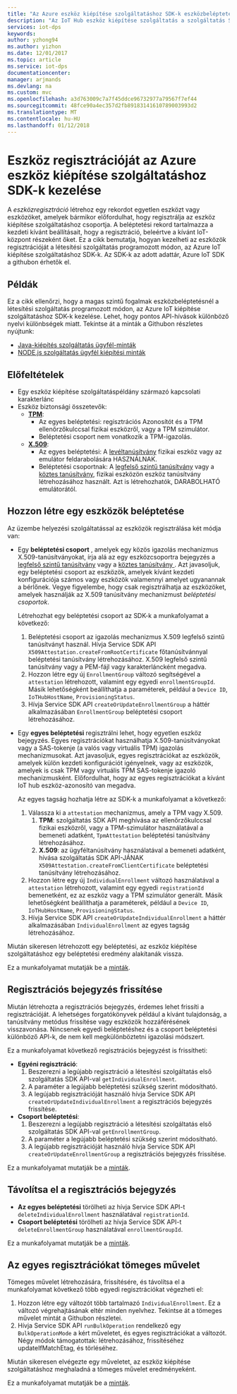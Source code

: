 ```yaml
---
title: "Az Azure eszköz kiépítése szolgáltatáshoz SDK-k eszközbeléptetésnél kezelése |} Microsoft Docs"
description: "Az IoT Hub eszköz kiépítése szolgáltatás a szolgáltatás SDK-k a eszközbeléptetésnél kezelése"
services: iot-dps
keywords: 
author: yzhong94
ms.author: yizhon
ms.date: 12/01/2017
ms.topic: article
ms.service: iot-dps
documentationcenter: 
manager: arjmands
ms.devlang: na
ms.custom: mvc
ms.openlocfilehash: a3d763009c7a7f45ddce96732977a79567f7ef44
ms.sourcegitcommit: 48fce90a4ec357d2fb89183141610789003993d2
ms.translationtype: MT
ms.contentlocale: hu-HU
ms.lasthandoff: 01/12/2018
---
```

# <a name="how-to-manage-device-enrollments-with-azure-device-provisioning-service-sdks"></a>Eszköz regisztrációját az Azure eszköz kiépítése szolgáltatáshoz SDK-k kezelése
A *eszközregisztráció* létrehoz egy rekordot egyetlen eszközt vagy eszközöket, amelyek bármikor előfordulhat, hogy regisztrálja az eszköz kiépítése szolgáltatáshoz csoportja. A beléptetési rekord tartalmazza a kezdeti kívánt beállításait, hogy a regisztráció, beleértve a kívánt IoT-központ részeként őket. Ez a cikk bemutatja, hogyan kezelheti az eszközök regisztrációját a létesítési szolgáltatás programozott módon, az Azure IoT kiépítése szolgáltatáshoz SDK-k.  Az SDK-k az adott adattár, Azure IoT SDK a githubon érhetők el.

## <a name="samples"></a>Példák
Ez a cikk ellenőrzi, hogy a magas szintű fogalmak eszközbeléptetésnél a létesítési szolgáltatás programozott módon, az Azure IoT kiépítése szolgáltatáshoz SDK-k kezelése.  Lehet, hogy pontos API-hívások különböző nyelvi különbségek miatt.  Tekintse át a minták a Githubon részletes nyújtunk:
* [Java-kiépítés szolgáltatás ügyfél-minták](https://github.com/Azure/azure-iot-sdk-java/tree/master/provisioning/provisioning-samples)
* [NODE.js szolgáltatás ügyfél kiépítési minták](https://github.com/Azure/azure-iot-sdk-node/tree/master/provisioning/service/samples)

## <a name="prerequisites"></a>Előfeltételek
* Egy eszköz kiépítése szolgáltatáspéldány származó kapcsolati karakterlánc
* Eszköz biztonsági összetevők:
    * [**TPM**](https://docs.microsoft.com/azure/iot-dps/concepts-security):
        * Az egyes beléptetési: regisztrációs Azonosítót és a TPM ellenőrzőkulccsal fizikai eszközről, vagy a TPM szimulátor.
        * Beléptetési csoport nem vonatkozik a TPM-igazolás.
    * [**X.509**](https://docs.microsoft.com/azure/iot-dps/concepts-security):
        * Az egyes beléptetési: A [levéltanúsítvány](https://docs.microsoft.com/azure/iot-dps/concepts-security#leaf-certificate) fizikai eszköz vagy az emulátor feldarabolására HASZNÁLNAK.
        * Beléptetési csoportnak: A [legfelső szintű tanúsítvány](https://docs.microsoft.com/azure/iot-dps/concepts-security#root-certificate) vagy a [köztes tanúsítvány](https://docs.microsoft.com/azure/iot-dps/concepts-security#intermediate-certificate), fizikai eszközön eszköz tanúsítvány létrehozásához használt.  Azt is létrehozhatók, DARABOLHATÓ emulátorától.

## <a name="create-a-device-enrollment"></a>Hozzon létre egy eszközök beléptetése

Az üzembe helyezési szolgáltatással az eszközök regisztrálása két módja van:

* Egy **beléptetési csoport** , amelyek egy közös igazolás mechanizmus X.509-tanúsítványokat, írja alá az egy eszközcsoportra bejegyzés a [legfelső szintű tanúsítvány](https://docs.microsoft.com/azure/iot-dps/concepts-security#root-certificate) vagy a [köztes tanúsítvány ](https://docs.microsoft.com/azure/iot-dps/concepts-security#intermediate-certificate). Azt javasoljuk, egy beléptetési csoport az eszközök, amelyek kívánt kezdeti konfigurációja számos vagy eszközök valamennyi amelyet ugyanannak a bérlőnek. Vegye figyelembe, hogy csak regisztrálhatja az eszközöket, amelyek használják az X.509 tanúsítvány mechanizmust *beléptetési csoportok*. 

    Létrehozhat egy beléptetési csoport az SDK-k a munkafolyamat a következő:

    1. Beléptetési csoport az igazolás mechanizmus X.509 legfelső szintű tanúsítványt használ.  Hívja Service SDK API ```X509Attestation.createFromRootCertificate``` főtanúsítvánnyal beléptetési tanúsítvány létrehozásához.  X.509 legfelső szintű tanúsítvány vagy a PEM-fájl vagy karakterláncként megadva.
    1. Hozzon létre egy új ```EnrollmentGroup``` változó segítségével a ```attestation``` létrehozott, valamint egy egyedi ```enrollmentGroupId```.  Másik lehetőségként beállíthatja a paraméterek, például a ```Device ID```, ```IoTHubHostName```, ```ProvisioningStatus```.
    2. Hívja Service SDK API ```createOrUpdateEnrollmentGroup``` a háttér alkalmazásában ```EnrollmentGroup``` beléptetési csoport létrehozásához.

* Egy **egyes beléptetési** regisztrálni lehet, hogy egyetlen eszköz bejegyzés. Egyes regisztrációkat használhatja X.509-tanúsítványokat vagy a SAS-tokenje (a valós vagy virtuális TPM) igazolás mechanizmusokat. Azt javasoljuk, egyes regisztrációkat az eszközök, amelyek külön kezdeti konfigurációt igényelnek, vagy az eszközök, amelyek is csak TPM vagy virtuális TPM SAS-tokenje igazoló mechanizmusként. Előfordulhat, hogy az egyes regisztrációkat a kívánt IoT hub eszköz-azonosító van megadva.

    Az egyes tagság hozhatja létre az SDK-k a munkafolyamat a következő:
    
    1. Válassza ki a ```attestation``` mechanizmus, amely a TPM vagy X.509.
        1. **TPM**: szolgáltatás SDK API meghívása az ellenőrzőkulccsal fizikai eszközről, vagy a TPM-szimulátor használatával a bemeneti adatként, ```TpmAttestation``` beléptetési tanúsítvány létrehozásához. 
        2. **X.509**: az ügyféltanúsítvány használatával a bemeneti adatként, hívása szolgáltatás SDK API-JÁNAK ```X509Attestation.createFromClientCertificate``` beléptetési tanúsítvány létrehozásához.
    2. Hozzon létre egy új ```IndividualEnrollment``` változó használatával a ```attestation``` létrehozott, valamint egy egyedi ```registrationId``` bemenetként, ez az eszköz vagy a TPM szimulátor generált.  Másik lehetőségként beállíthatja a paraméterek, például a ```Device ID```, ```IoTHubHostName```, ```ProvisioningStatus```.
    3. Hívja Service SDK API ```createOrUpdateIndividualEnrollment``` a háttér alkalmazásában ```IndividualEnrollment``` az egyes tagság létrehozásához.

Miután sikeresen létrehozott egy beléptetési, az eszköz kiépítése szolgáltatáshoz egy beléptetési eredmény alakítanák vissza.

Ez a munkafolyamat mutatják be a [minták](#samples).

## <a name="update-an-enrollment-entry"></a>Regisztrációs bejegyzés frissítése

Miután létrehozta a regisztrációs bejegyzés, érdemes lehet frissíti a regisztrációját.  A lehetséges forgatókönyvek például a kívánt tulajdonság, a tanúsítvány metódus frissítése vagy eszközök hozzáférésének visszavonása.  Nincsenek egyedi beléptetéshez és a csoport beléptetési különböző API-k, de nem kell megkülönböztetni igazolási módszert.

Ez a munkafolyamat következő regisztrációs bejegyzést is frissítheti:
* **Egyéni regisztráció**:
    1. Beszerezni a legújabb regisztráció a létesítési szolgáltatás első szolgáltatás SDK API-val ```getIndividualEnrollment```.
    2. A paraméter a legújabb beléptetési szükség szerint módosítható. 
    3. A legújabb regisztrációját használó hívja Service SDK API ```createOrUpdateIndividualEnrollment``` a regisztrációs bejegyzés frissítése.
* **Csoport beléptetési**:
    1. Beszerezni a legújabb regisztráció a létesítési szolgáltatás első szolgáltatás SDK API-val ```getEnrollmentGroup```.
    2. A paraméter a legújabb beléptetési szükség szerint módosítható.
    3. A legújabb regisztrációját használó hívja Service SDK API ```createOrUpdateEnrollmentGroup``` a regisztrációs bejegyzés frissítése.

Ez a munkafolyamat mutatják be a [minták](#samples).

## <a name="remove-an-enrollment-entry"></a>Távolítsa el a regisztrációs bejegyzés

* **Az egyes beléptetési** törölheti az hívja Service SDK API-t ```deleteIndividualEnrollment``` használatával ```registrationId```.
* **Csoport beléptetési** törölheti az hívja Service SDK API-t ```deleteEnrollmentGroup``` használatával ```enrollmentGroupId```.

Ez a munkafolyamat mutatják be a [minták](#samples).

## <a name="bulk-operation-on-individual-enrollments"></a>Az egyes regisztrációkat tömeges művelet

Tömeges művelet létrehozására, frissítésére, és távolítsa el a munkafolyamat következő több egyedi regisztrációkat végezheti el:

1. Hozzon létre egy változót több tartalmazó ```IndividualEnrollment```.  Ez a változó végrehajtásának eltér minden nyelvhez.  Tekintse át a tömeges művelet mintát a Githubon részletei.
2. Hívja Service SDK API ```runBulkOperation``` rendelkező egy ```BulkOperationMode``` a kért műveletet, és egyes regisztrációkat a változót. Négy módok támogatottak: létrehozásához, frissítéséhez updateIfMatchEtag, és törléséhez.

Miután sikeresen elvégezte egy műveletet, az eszköz kiépítése szolgáltatáshoz meghaladná a tömeges művelet eredményeként.

Ez a munkafolyamat mutatják be a [minták](#samples).
